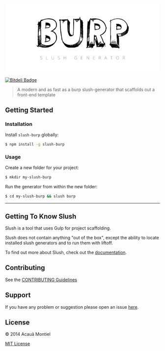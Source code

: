 ![Burp Generator](logo.png)

[![Bitdeli Badge](https://d2weczhvl823v0.cloudfront.net/acauamontiel/slush-burp/trend.png)](https://bitdeli.com/free "Bitdeli Badge")

> A modern and as fast as a burp slush-generator that scaffolds out a front-end template


Getting Started
---------------

### Installation

Install `slush-burp` globally:

```bash
$ npm install -g slush-burp
```

### Usage

Create a new folder for your project:

```bash
$ mkdir my-slush-burp
```

Run the generator from within the new folder:

```bash
$ cd my-slush-burp && slush burp
```

---

Getting To Know Slush
---------------------

Slush is a tool that uses Gulp for project scaffolding.

Slush does not contain anything "out of the box", except the ability to locate installed slush generators and to run them with liftoff.

To find out more about Slush, check out the [documentation](https://github.com/klei/slush).


Contributing
------------

See the [CONTRIBUTING Guidelines](https://github.com/acauamontiel/slush-burp/blob/master/CONTRIBUTING.md)


Support
-------
If you have any problem or suggestion please open an issue [here](https://github.com/acauamontiel/slush-burp/issues).


License
-------

© 2014 Acauã Montiel

[MIT License](http://acaua.mit-license.org/)
